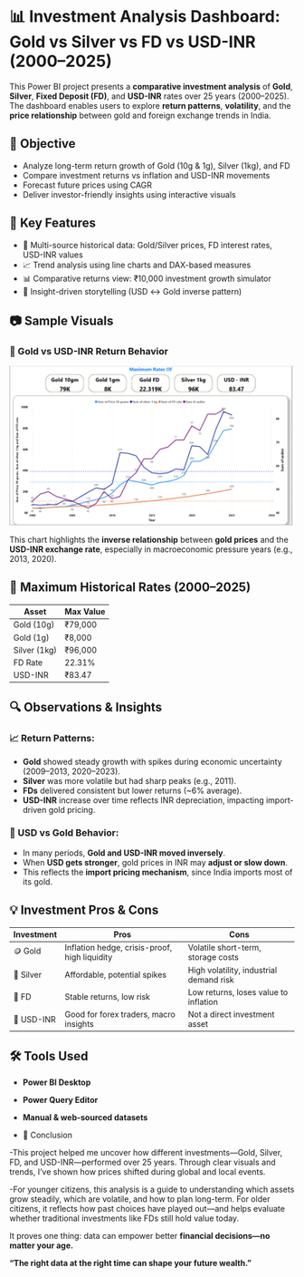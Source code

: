 # 📊 Investment Analysis Dashboard: Gold vs Silver vs FD vs USD-INR (2000–2025)

This Power BI project presents a **comparative investment analysis** of **Gold**, **Silver**, **Fixed Deposit (FD)**, and **USD-INR** rates over 25 years (2000–2025). The dashboard enables users to explore **return patterns**, **volatility**, and the **price relationship** between gold and foreign exchange trends in India.

## 🎯 Objective
- Analyze long-term return growth of Gold (10g & 1g), Silver (1kg), and FD
- Compare investment returns vs inflation and USD-INR movements
- Forecast future prices using CAGR
- Deliver investor-friendly insights using interactive visuals

## 📁 Key Features

- 🧩 Multi-source historical data: Gold/Silver prices, FD interest rates, USD-INR values
- 📈 Trend analysis using line charts and DAX-based measures
- 📊 Comparative returns view: ₹10,000 investment growth simulator
- 🧠 Insight-driven storytelling (USD ↔ Gold inverse pattern)

## 📷 Sample Visuals

### 📌 Gold vs USD-INR Return Behavior
![](https://github.com/suga1424/-Investment-Analysis-for-Indian-Citizens-2000-2025-/blob/main/Screenshot%202025-07-05%20162933.png?raw=true)

This chart highlights the **inverse relationship** between **gold prices** and the **USD-INR exchange rate**, especially in macroeconomic pressure years (e.g., 2013, 2020).

## 📌 Maximum Historical Rates (2000–2025)
| Asset           | Max Value |
|----------------|-----------|
| Gold (10g)      | ₹79,000   |
| Gold (1g)       | ₹8,000    |
| Silver (1kg)    | ₹96,000   |
| FD Rate         | 22.31%    |
| USD-INR         | ₹83.47    |

## 🔍 Observations & Insights

### 📈 Return Patterns:
- **Gold** showed steady growth with spikes during economic uncertainty (2009–2013, 2020–2023).
- **Silver** was more volatile but had sharp peaks (e.g., 2011).
- **FDs** delivered consistent but lower returns (~6% average).
- **USD-INR** increase over time reflects INR depreciation, impacting import-driven gold pricing.

### 🔄 USD vs Gold Behavior:
- In many periods, **Gold and USD-INR moved inversely**.
- When **USD gets stronger**, gold prices in INR may **adjust or slow down**.
- This reflects the **import pricing mechanism**, since India imports most of its gold.

## 💡 Investment Pros & Cons

| Investment | Pros                                         | Cons                                        |
|------------|----------------------------------------------|---------------------------------------------|
| 🪙 Gold     | Inflation hedge, crisis-proof, high liquidity| Volatile short-term, storage costs          |
| 🥈 Silver   | Affordable, potential spikes                 | High volatility, industrial demand risk     |
| 🏦 FD       | Stable returns, low risk                    | Low returns, loses value to inflation       |
| 💱 USD-INR  | Good for forex traders, macro insights       | Not a direct investment asset               |

## 🛠️ Tools Used

- **Power BI Desktop**
- **Power Query Editor**
- **Manual & web-sourced datasets**

- 🧾 Conclusion
  
-This project helped me uncover how different investments—Gold, Silver, FD, and USD-INR—performed over 25 years. Through clear visuals and trends, I’ve shown how prices shifted during global and local events.

-For younger citizens, this analysis is a guide to understanding which assets grow steadily, which are volatile, and how to plan long-term. For older citizens, it reflects how past choices have played out—and helps evaluate whether traditional investments like FDs still hold value today.

It proves one thing: data can empower better **financial decisions—no matter your age.**

**“The right data at the right time can shape your future wealth.”**
